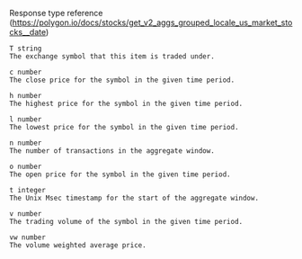 Response type reference (https://polygon.io/docs/stocks/get_v2_aggs_grouped_locale_us_market_stocks__date)

    T string
    The exchange symbol that this item is traded under.

    c number
    The close price for the symbol in the given time period.

    h number
    The highest price for the symbol in the given time period.

    l number
    The lowest price for the symbol in the given time period.

    n number
    The number of transactions in the aggregate window.

    o number
    The open price for the symbol in the given time period.

    t integer
    The Unix Msec timestamp for the start of the aggregate window.

    v number
    The trading volume of the symbol in the given time period.

    vw number
    The volume weighted average price.
